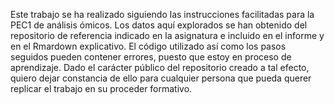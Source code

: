 Este trabajo se ha realizado siguiendo las instrucciones facilitadas para la PEC1 de análisis ómicos. Los datos aquí explorados se han obtenido del repositorio de referencia indicado en la asignatura e incluido en el informe y en el Rmardown explicativo.
El código utilizado así como los pasos seguidos pueden contener errores, puesto que estoy en proceso de aprendizaje.
Dado el carácter público del repositorio creado a tal efecto, quiero dejar constancia de ello para cualquier persona que pueda querer replicar el trabajo en su proceder formativo.

